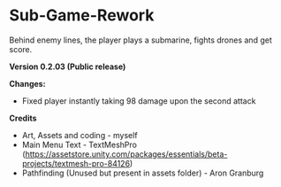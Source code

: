 # Sub-Game-Rework

Behind enemy lines, the player plays a submarine, fights drones and get score.

**Version 0.2.03 (Public release)**

**Changes:**
  - Fixed player instantly taking 98 damage upon the second attack
  
  **Credits**
  - Art, Assets and coding - myself
  - Main Menu Text - TextMeshPro (https://assetstore.unity.com/packages/essentials/beta-projects/textmesh-pro-84126)
  - Pathfinding (Unused but present in assets folder) - Aron Granburg
